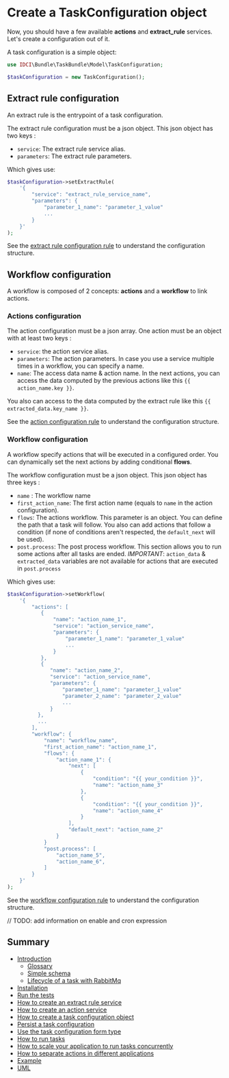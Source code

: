 Create a TaskConfiguration object
=================================

Now, you should have a few available **actions** and **extract_rule** services. Let's create a configuration out of it.

A task configuration is a simple object:

```php
use IDCI\Bundle\TaskBundle\Model\TaskConfiguration;

$taskConfiguration = new TaskConfiguration();
```

Extract rule configuration
--------------------------

An extract rule is the entrypoint of a task configuration.

The extract rule configuration must be a json object. This json object has two keys :
* `service`: The extract rule service alias.
* `parameters`: The extract rule parameters.

Which gives use:

```php
$taskConfiguration->setExtractRule(
    '{
        "service": "extract_rule_service_name",
        "parameters": {
            "parameter_1_name": "parameter_1_value"
            ...
        }
    }'
);
```

See the [extract rule configuration rule](../../ExtractRule/ExtractRuleConfigurationRule.php) to understand the configuration structure.

Workflow configuration
----------------------

A workflow is composed of 2 concepts: **actions** and a **workflow** to link actions.

### Actions configuration

The action configuration must be a json array. One action must be an object with at least two keys :
* `service`: the action service alias.
* `parameters`: The action parameters.
In case you use a service multiple times in a workflow, you can specify a name.
* `name`: The access data name & action name.
In the next actions, you can access the data computed by the previous actions like this `{{ action_name.key }}`.

You also can access to the data computed by the extract rule like this `{{ extracted_data.key_name }}`.

See the [action configuration rule](../../Action/ActionConfigurationRule.php)
to understand the configuration structure.

### Workflow configuration

A workflow specify actions that will be executed in a configured order.
You can dynamically set the next actions by adding conditional **flows**.

The workflow configuration must be a json object.
This json object has three keys :
* `name` : The workflow name
* `first_action_name`: The first action name (equals to `name` in the action configuration).
* `flows`: The actions workflow. This parameter is an object. You can define the path that a task will follow. You also
can add actions that follow a condition (if none of conditions aren't respected, the `default_next` will be used).
* `post.process`: The post process workflow. This section allows you to run some actions after all tasks are ended.
*IMPORTANT*: `action_data` & `extracted_data` variables are not available for actions that are executed in `post.process`

Which gives use:

```php
$taskConfiguration->setWorkflow(
    '{
        "actions": [
           {
               "name": "action_name_1",
               "service": "action_service_name",
               "parameters": {
                   "parameter_1_name": "parameter_1_value"
                   ...
               }
           },
           {
              "name": "action_name_2",
              "service": "action_service_name",
              "parameters": {
                  "parameter_1_name": "parameter_1_value"
                  "parameter_2_name": "parameter_2_value"
                  ...
              }
          },
          ...
        ],
        "workflow": {
            "name": "workflow_name",
            "first_action_name": "action_name_1",
            "flows": {
                "action_name_1": {
                    "next": [
                        {
                            "condition": "{{ your_condition }}",
                            "name": "action_name_3"
                        },
                        {
                            "condition": "{{ your_condition }}",
                            "name": "action_name_4"
                        }
                    ],
                    "default_next": "action_name_2"
                }
            }
            "post.process": [
                "action_name_5",
                "action_name_6",
            ]
        }
    }'
);
```

See the [workflow configuration rule](../../Workflow/WorkflowConfigurationRule.php)
to understand the configuration structure.

// TODO: add information on enable and cron expression

Summary
-------

- [Introduction](../../README.md#introduction)
    - [Glossary](../../README.md#glossary)
    - [Simple schema](../../README.md#simple-schema)
    - [Lifecycle of a task with RabbitMq](../../README.md#lifecycle-of-a-task-with-rabbitmq)
- [Installation](../../README.md#installation)
- [Run the tests](../../README.md#run-the-tests)
- [How to create an extract rule service](how_to_create_extract_rule_service.md)
- [How to create an action service](how_to_create_action_service.md)
- [How to create a task configuration object](how_to_create_task_configuration_object.md)
- [Persist a task configuration](persist_task_configurations.md)
- [Use the task configuration form type](editors.md)
- [How to run tasks](how_to_run_tasks.md)
- [How to scale your application to run tasks concurrently](scalability.md)
- [How to separate actions in different applications](routing.md)
- [Example](example.md)
- [UML](uml.md)
